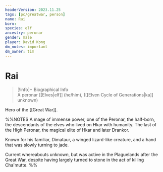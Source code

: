 ```yaml
---
headerVersion: 2023.11.25
tags: [pc/greatwar, person]
name: Rai
born:
species: elf
ancestry: peronar
gender: male
player: David Kong
dm_notes: important
dm_owner: tim
---
```

# Rai
>[!info]+ Biographical Info  
> A peronar [[Elves|elf]] (he/him), ([[Elven Cycle of Generations|ka]] unknown)

Hero of the [[Great War]]. 

%%NOTES
A mage of immense power, one of the Peronar, the half-born, the descendants of the elves who lived on Hkar with humanity. The last of the High Peronar, the magical elite of Hkar and later Drankor.

Known for his familiar, Dimataur, a winged lizard-like creature, and a hand that was slowly turning to jade.

Current whereabouts unknown, but was active in the Plaguelands after the Great War, despite having largely turned to stone in the act of killing Cha'mutte.
%%